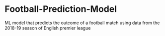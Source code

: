 # Football-Prediction-Model
ML model that predicts the outcome of a football match using data from the 2018-19 season of English premier league
